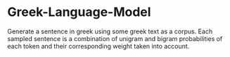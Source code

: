 # Greek-Language-Model
 Generate a sentence in greek using some greek text as a corpus. Each sampled sentence is a combination of unigram and bigram probabilities of each token and their corresponding weight taken into account.
